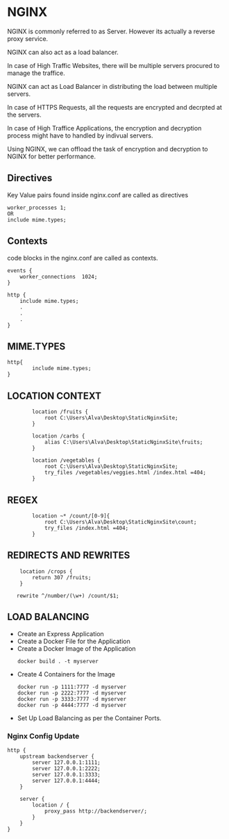 # NGINX

NGINX is commonly referred to as Server. However its actually a reverse proxy service.

NGINX can also act as a load balancer.

In case of High Traffic Websites, there will be multiple servers procured to manage the traffice.

NGINX can act as Load Balancer in distributing the load between multiple servers.

In case of HTTPS Requests, all the requests are encrypted and decrpted at the servers.

In case of High Traffice Applications, the encryption and decryption process might have to handled by indivual servers.

Using NGINX, we can offload the task of encryption and decryption to NGINX for better performance.

## Directives

Key Value pairs found inside nginx.conf are called as directives

```
worker_processes 1;
OR
include mime.types;
```

## Contexts

code blocks in the nginx.conf are called as contexts.

```
events {
    worker_connections  1024;
}

http {
    include mime.types;
    .
    .
    .
}

```

## MIME.TYPES

```
http{
        include mime.types;
}

```

## LOCATION CONTEXT

```
        location /fruits {
            root C:\Users\Alva\Desktop\StaticNginxSite;
        }
```

```
        location /carbs {
            alias C:\Users\Alva\Desktop\StaticNginxSite\fruits;
        }
```

```
        location /vegetables {
            root C:\Users\Alva\Desktop\StaticNginxSite;
            try_files /vegetables/veggies.html /index.html =404;
        }
```

## REGEX

```
        location ~* /count/[0-9]{
            root C:\Users\Alva\Desktop\StaticNginxSite\count;
            try_files /index.html =404;
        }
```

## REDIRECTS AND REWRITES

```
    location /crops {
        return 307 /fruits;
    }
```

```
   rewrite ^/number/(\w+) /count/$1;
```

## LOAD BALANCING

-   Create an Express Application
-   Create a Docker File for the Application
-   Create a Docker Image of the Application
    ```
    docker build . -t myserver
    ```
-   Create 4 Containers for the Image
    ```
    docker run -p 1111:7777 -d myserver
    docker run -p 2222:7777 -d myserver
    docker run -p 3333:7777 -d myserver
    docker run -p 4444:7777 -d myserver
    ```
-   Set Up Load Balancing as per the Container Ports.

### Nginx Config Update

```
http {
    upstream backendserver {
        server 127.0.0.1:1111;
        server 127.0.0.1:2222;
        server 127.0.0.1:3333;
        server 127.0.0.1:4444;
    }

    server {
        location / {
            proxy_pass http://backendserver/;
        }
    }
}

```
